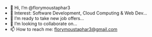 - 👋 Hi, I’m @florymoustaphar3
- 👀 Interest: Software Development, Cloud Computing & Web Dev...
- 🌱 I’m ready to take new job offers...
- 💞️ I’m looking to collaborate on...
- 📫 How to reach me: florymoustaphar3@gmail.com

<!---
florymoustaphar3/florymoustaphar3 is a ✨ special ✨ repository because its `README.md` (this file) appears on your GitHub profile.
You can click the Preview link to take a look at your changes.
--->
